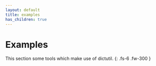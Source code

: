 ```yaml
---
layout: default
title: examples
has_children: true
---
```


# Examples

This section some tools which make use of dictutil.
{: .fs-6 .fw-300 }